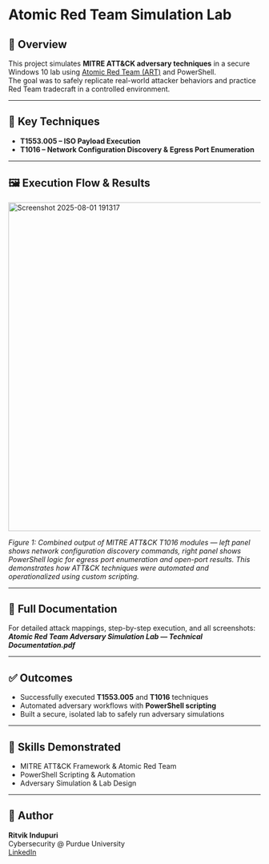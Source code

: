 # Atomic Red Team Simulation Lab

## 📌 Overview
This project simulates **MITRE ATT&CK adversary techniques** in a secure Windows 10 lab using [Atomic Red Team (ART)](https://github.com/redcanaryco/atomic-red-team) and PowerShell.  
The goal was to safely replicate real-world attacker behaviors and practice Red Team tradecraft in a controlled environment.

---

## 🎯 Key Techniques
- **T1553.005 – ISO Payload Execution**  
- **T1016 – Network Configuration Discovery & Egress Port Enumeration**

---

## 🖼️ Execution Flow & Results

<img width="1902" height="657" alt="Screenshot 2025-08-01 191317" src="https://github.com/user-attachments/assets/e421d312-5b27-4239-bc90-105cd44b092f" />

*Figure 1: Combined output of MITRE ATT&CK T1016 modules — left panel shows network configuration discovery commands, right panel shows PowerShell logic for egress port enumeration and open-port results. This demonstrates how ATT&CK techniques were automated and operationalized using custom scripting.*

---

## 📄 Full Documentation
For detailed attack mappings, step-by-step execution, and all screenshots:  
**_Atomic Red Team Adversary Simulation Lab — Technical Documentation.pdf_**

---

## ✅ Outcomes
- Successfully executed **T1553.005** and **T1016** techniques  
- Automated adversary workflows with **PowerShell scripting**  
- Built a secure, isolated lab to safely run adversary simulations  

---

## 🧠 Skills Demonstrated
- MITRE ATT&CK Framework & Atomic Red Team  
- PowerShell Scripting & Automation  
- Adversary Simulation & Lab Design

---

## 📜 Author
**Ritvik Indupuri**  
Cybersecurity @ Purdue University  
[LinkedIn](https://www.linkedin.com/in/ritvik-indupuri-4b6037288/)

